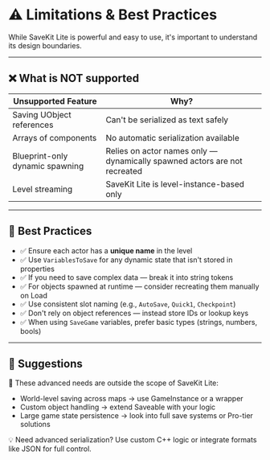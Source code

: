 # ⚠️ Limitations & Best Practices

While SaveKit Lite is powerful and easy to use, it's important to understand its design boundaries.

---

## ❌ What is NOT supported

| Unsupported Feature         | Why?                                      |
|-----------------------------|-------------------------------------------|
| Saving UObject references   | Can't be serialized as text safely        |
| Arrays of components        | No automatic serialization available      |
| Blueprint-only dynamic spawning | Relies on actor names only — dynamically spawned actors are not recreated |
| Level streaming             | SaveKit Lite is level-instance-based only |

---

## 🧠 Best Practices

- ✅ Ensure each actor has a **unique name** in the level
- ✅ Use `VariablesToSave` for any dynamic state that isn't stored in properties
- ✅ If you need to save complex data — break it into string tokens
- ✅ For objects spawned at runtime — consider recreating them manually on Load
- ✅ Use consistent slot naming (e.g., ``AutoSave``, ``Quick1``, ``Checkpoint``)
- ✅ Don't rely on object references — instead store IDs or lookup keys
- ✅ When using `SaveGame` variables, prefer basic types (strings, numbers, bools)

---

## 🔧 Suggestions

🧭 These advanced needs are outside the scope of SaveKit Lite:

- World-level saving across maps → use GameInstance or a wrapper
- Custom object handling → extend Saveable with your logic
- Large game state persistence → look into full save systems or Pro-tier solutions



💡 Need advanced serialization?
Use custom C++ logic or integrate formats like JSON for full control.